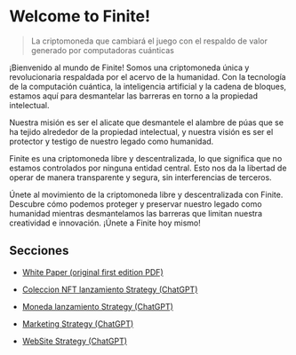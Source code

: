 # Welcome to Finite! 
>  La criptomoneda que cambiará el juego con el respaldo de valor generado por computadoras cuánticas

¡Bienvenido al mundo de Finite! Somos una criptomoneda única y revolucionaria respaldada por el acervo de la humanidad. Con la tecnología de la computación cuántica, la inteligencia artificial y la cadena de bloques, estamos aquí para desmantelar las barreras en torno a la propiedad intelectual.

Nuestra misión es ser el alicate que desmantele el alambre de púas que se ha tejido alrededor de la propiedad intelectual, y nuestra visión es ser el protector y testigo de nuestro legado como humanidad.


Finite es una criptomoneda libre y descentralizada, lo que significa que no estamos controlados por ninguna entidad central. Esto nos da la libertad de operar de manera transparente y segura, sin interferencias de terceros.

Únete al movimiento de la criptomoneda libre y descentralizada con Finite. Descubre cómo podemos proteger y preservar nuestro legado como humanidad mientras desmantelamos las barreras que limitan nuestra creatividad e innovación. ¡Únete a Finite hoy mismo!

## Secciones

+ [White Paper (original first edition PDF)](https://github.com/PabloMartinezAngerosa/Finite/blob/main/white_paper/Finite_White_Paper_original.pdf)

+ [Coleccion NFT lanzamiento Strategy (ChatGPT)](https://github.com/PabloMartinezAngerosa/Finite/blob/main/strategy/NFT_COLECCION_LANZAMIENTO_STRATEGY.md)

+ [Moneda lanzamiento Strategy (ChatGPT)](https://github.com/PabloMartinezAngerosa/Finite/blob/main/strategy/FINITE_MONEDA_LANZAMIENTO.md)

+  [Marketing Strategy (ChatGPT)](https://github.com/PabloMartinezAngerosa/Finite/blob/main/strategy/MARKETING_STRATEGY.md)

+ [WebSite Strategy (ChatGPT)](https://github.com/PabloMartinezAngerosa/Finite/blob/main/strategy/WEBSITE_STRATEGY.md)



